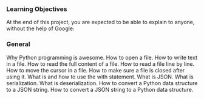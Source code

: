 ### Learning Objectives

At the end of this project, you are expected to be able to explain to anyone, without the help of Google:

### General

Why Python programming is awesome.
How to open a file.
How to write text in a file.
How to read the full content of a file.
How to read a file line by line.
How to move the cursor in a file.
How to make sure a file is closed after using it.
What is and how to use the with statement.
What is JSON.
What is serialization.
What is deserialization.
How to convert a Python data structure to a JSON string.
How to convert a JSON string to a Python data structure.